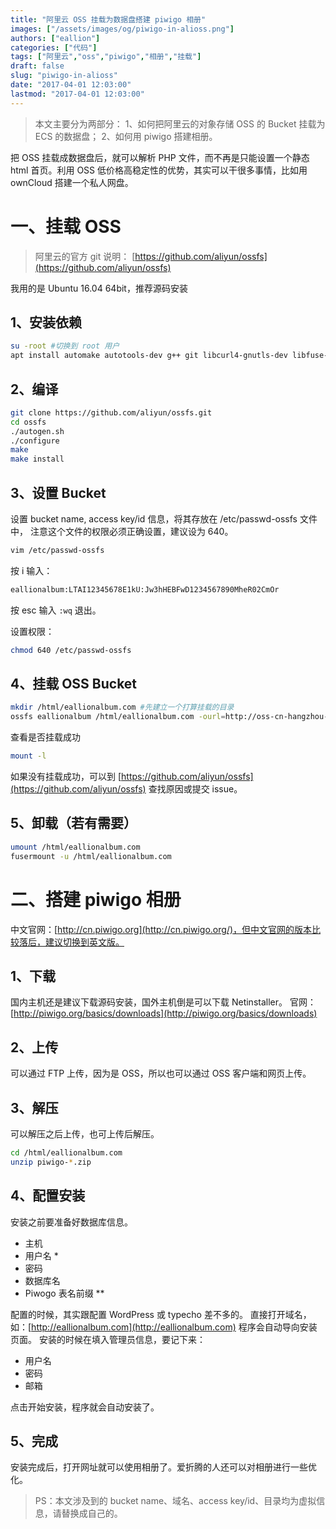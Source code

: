 ```yaml
---
title: "阿里云 OSS 挂载为数据盘搭建 piwigo 相册"
images: ["/assets/images/og/piwigo-in-alioss.png"]
authors: ["eallion"]
categories: ["代码"]
tags: ["阿里云","oss","piwigo","相册","挂载"]
draft: false
slug: "piwigo-in-alioss"
date: "2017-04-01 12:03:00"
lastmod: "2017-04-01 12:03:00"
---
```


> 本文主要分为两部分：
> 1、如何把阿里云的对象存储 OSS 的 Bucket 挂载为 ECS 的数据盘；
> 2、如何用 piwigo 搭建相册。

把 OSS 挂载成数据盘后，就可以解析 PHP 文件，而不再是只能设置一个静态 html 首页。利用 OSS 低价格高稳定性的优势，其实可以干很多事情，比如用 ownCloud 搭建一个私人网盘。

一、挂载 OSS
=======

> 阿里云的官方 git 说明： [https://github.com/aliyun/ossfs](https://github.com/aliyun/ossfs)

我用的是 Ubuntu 16.04 64bit，推荐源码安装

1、安装依赖
------

```bash
su -root #切换到 root 用户
apt install automake autotools-dev g++ git libcurl4-gnutls-dev libfuse-dev libssl-dev libxml2-dev make pkg-config
```

2、编译
----

```bash
git clone https://github.com/aliyun/ossfs.git
cd ossfs
./autogen.sh
./configure
make
make install
```

3、设置 Bucket
----------

设置 bucket name, access key/id 信息，将其存放在 /etc/passwd-ossfs 文件中， 注意这个文件的权限必须正确设置，建议设为 640。

```bash
vim /etc/passwd-ossfs
```

按 i 输入：

```bash
eallionalbum:LTAI12345678E1kU:Jw3hHEBFwD1234567890MheR02CmOr
```

按 esc 输入 `:wq` 退出。

设置权限：

```bash
chmod 640 /etc/passwd-ossfs
```

4、挂载 OSS Bucket
--------------

```bash
mkdir /html/eallionalbum.com #先建立一个打算挂载的目录
ossfs eallionalbum /html/eallionalbum.com -ourl=http://oss-cn-hangzhou-internal.aliyuncs.com -ouid=1001 -ogid=1001 -o allow_other -o umask=777
```

查看是否挂载成功

```bash
mount -l
```

如果没有挂载成功，可以到 [https://github.com/aliyun/ossfs](https://github.com/aliyun/ossfs) 查找原因或提交 issue。

5、卸载（若有需要）
--

```bash
umount /html/eallionalbum.com
fusermount -u /html/eallionalbum.com
```

二、搭建 piwigo 相册
============

中文官网：[http://cn.piwigo.org](http://cn.piwigo.org/)，但中文官网的版本比较落后，建议切换到英文版。

1、下载
----------

国内主机还是建议下载源码安装，国外主机倒是可以下载 Netinstaller。
官网：[http://piwigo.org/basics/downloads](http://piwigo.org/basics/downloads)

2、上传
----

可以通过 FTP 上传，因为是 OSS，所以也可以通过 OSS 客户端和网页上传。

3、解压
----

可以解压之后上传，也可上传后解压。

```bash
cd /html/eallionalbum.com
unzip piwigo-*.zip
```

4、配置安装
------

安装之前要准备好数据库信息。

- 主机
- 用户名 *
- 密码
- 数据库名
- Piwogo 表名前缀 **

配置的时候，其实跟配置 WordPress 或 typecho 差不多的。
直接打开域名，如：[http://eallionalbum.com](http://eallionalbum.com)
程序会自动导向安装页面。
安装的时候在填入管理员信息，要记下来：

- 用户名
- 密码
- 邮箱

点击开始安装，程序就会自动安装了。

5、完成
----

安装完成后，打开网址就可以使用相册了。爱折腾的人还可以对相册进行一些优化。

> PS：本文涉及到的 bucket name、域名、access key/id、目录均为虚拟信息，请替换成自己的。
